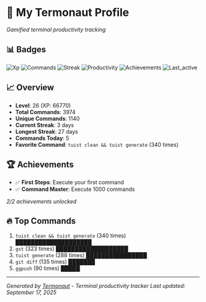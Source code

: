 # 🚀 My Termonaut Profile

*Gamified terminal productivity tracking*

## 📊 Badges

![Xp](https://img.shields.io/badge/XP-Level+26+%2866770%2F72900%29-orange?style=flat-square&logo=terminal&logoColor=white) ![Commands](https://img.shields.io/badge/Commands-3974-blue?style=flat-square&logo=terminal&logoColor=white) ![Streak](https://img.shields.io/badge/Streak-3+days-green?style=flat-square&logo=terminal&logoColor=white) ![Productivity](https://img.shields.io/badge/Productivity-80.0%25-green?style=flat-square&logo=terminal&logoColor=white) ![Achievements](https://img.shields.io/badge/Achievements-5%2F10-blue?style=flat-square&logo=terminal&logoColor=white) ![Last_active](https://img.shields.io/badge/Last+Active-2h+ago-green?style=flat-square&logo=terminal&logoColor=white) 

## 📈 Overview

- **Level**: 26 (XP: 66770)
- **Total Commands**: 3974
- **Unique Commands**: 1140
- **Current Streak**: 3 days
- **Longest Streak**: 27 days
- **Commands Today**: 5
- **Favorite Command**: `tuist clean && tuist generate` (340 times)

## 🏆 Achievements

- ✅ **First Steps**: Execute your first command
- ✅ **Command Master**: Execute 1000 commands

*2/2 achievements unlocked*

## 🔥 Top Commands

1. `tuist clean && tuist generate` (340 times) ████████████████████
2. `gst` (323 times) ███████████████████
3. `tuist generate` (288 times) ████████████████
4. `git diff` (135 times) ███████
5. `ggpush` (90 times) █████

---

*Generated by [Termonaut](https://github.com/oiahoon/termonaut) - Terminal productivity tracker*
*Last updated: September 17, 2025*
